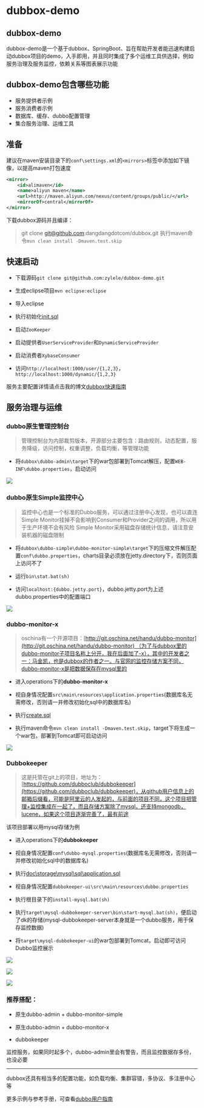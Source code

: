 # dubbox-demo

## dubbox-demo

dubbox-demo是一个基于dubbox、SpringBoot、旨在帮助开发者能迅速构建启动dubbox项目的demo，入手即用，并且同时集成了多个运维工具供选择，例如服务治理及服务监控，依赖关系等图表展示功能

## dubbox-demo包含哪些功能

- 服务提供者示例
- 服务消费者示例
- 数据库、缓存、dubbo配置管理
- 集合服务治理、运维工具

## 准备

建议在maven安装目录下的`conf\settings.xml`的`<mirrors>`标签中添加如下镜像，以提高maven打包速度

```xml
<mirror>
    <id>alimaven</id>
    <name>aliyun maven</name>
    <url>http://maven.aliyun.com/nexus/content/groups/public/</url>
    <mirrorOf>central</mirrorOf>
</mirror>
```

下载dubbox源码并且编译：

> git clone git@github.com:dangdangdotcom/dubbox.git
执行maven命令`mvn clean install -Dmaven.test.skip`

## 快速启动

- 下载源码`git clone git@github.com:zylele/dubbox-demo.git`

- 生成eclipse项目`mvn eclipse:eclipse`

- 导入eclipse

- 执行初始化[init.sql](init.sql)

- 启动`ZooKeeper`

- 启动提供者`UserServiceProvider`和`DynamicServiceProvider`

- 启动消费者`XybaseConsumer`

- 访问`http://localhost:1000/user/{1,2,3}`，`http://localhost:1000/dynamic/{1,2,3}`

服务主要配置详情请点击我的博文[dubbox快速指南](http://lle.coding.me/2017/03/07/dubbox-demo/)

## 服务治理与运维

### dubbo原生管理控制台

> 管理控制台为内部裁剪版本，开源部分主要包含：路由规则，动态配置，服务降级，访问控制，权重调整，负载均衡，等管理功能

- 将`dubbox\dubbo-admin\target`下的war包部署到Tomcat解压，配置`WEB-INF\dubbo.properties`，启动访问

![](http://lle.coding.me/img/dubbox-demo/dubbo-admin.png)

### dubbo原生Simple监控中心

> 监控中心也是一个标准的Dubbo服务，可以通过注册中心发现，也可以直连
Simple Monitor挂掉不会影响到Consumer和Provider之间的调用，所以用于生产环境不会有风险
Simple Monitor采用磁盘存储统计信息，请注意安装机器的磁盘限制

- 将`dubbox\dubbo-simple\dubbo-monitor-simple\target`下的压缩文件解压配置`conf\dubbo.properties`，charts目录必须放在jetty.directory下，否则页面上访问不了

- 运行`bin\stat.bat(sh)`

- 访问`localhost:{dubbo.jetty.port}`，dubbo.jetty.port为上述dubbo.properties中的配置端口

![](http://lle.coding.me/img/dubbox-demo/dubbo-monitor-simple.png)

### dubbo-monitor-x

> oschina有一个开源项目：[http://git.oschina.net/handu/dubbo-monitor](http://git.oschina.net/handu/dubbo-monitor) （为了与dubbox里的dubbo-monitor子项目名称上分开，我在后面加了-x），其中的开发者之一：马金凯，也是dubbox的作者之一。与官网的监控存储方案不同，dubbo-monitor-x是把数据保存在mysql里的

- 进入operations下的**dubbo-monitor-x**

- 视自身情况配置`src\main\resources\application.properties`(数据库名无需修改，否则请一并修改初始化sql中的数据库名)

- 执行[create.sql](dubbox-operations/dubbo-monitor-x/sql/create.sql)

- 执行maven命令`mvn clean install -Dmaven.test.skip`，target下将生成一个war包，部署到Tomcat即可启动访问

![](http://lle.coding.me/img/dubbox-demo/dubbo-monitor-x.png)

### Dubbokeeper

> 这是托管在git上的项目，地址为：[https://github.com/dubboclub/dubbokeeper](https://github.com/dubboclub/dubbokeeper)，从github用户信息上的邮箱后缀看，可能是阿里云的人发起的，与前面的项目不同，这个项目把管理+监控集成在一起了，而且存储方案除了mysql，还支持mongodb，lucene，如果这个项目逐渐完善了，最有前途

该项目部署以用mysql存储为例

- 进入operations下的**dubbokeeper**

- 视自身情况配置`conf\dubbo-mysql.properties`(数据库名无需修改，否则请一并修改初始化sql中的数据库名)

- 执行[doc\storage\mysql\sql\application.sql](dubbox-operations/dubbokeeper/doc/storage/mysql/sql/application.sql)

- 视自身情况配置`dubbokeeper-ui\src\main\resources\dubbo.properties`

- 执行根目录下的`install-mysql.bat(sh)`

- 执行`target\mysql-dubbokeeper-server\bin\start-mysql.bat(sh)`，便启动了dk的存储(mysql-dubbokeeper-server本身就是一个dubbo服务，用于保存监控数据)

- 将`target\mysql-dubbokeeper-ui`的war包部署到Tomcat，启动即可访问Dubbo监控展示

![](http://lle.coding.me/img/dubbox-demo/dubbokeeper-admin.png)

![](http://lle.coding.me/img/dubbox-demo/dubbokeeper-monitor.png)

![](http://lle.coding.me/img/dubbox-demo/dubbokeeper-dpc.png)

### 推荐搭配：

- 原生dubbo-admin + dubbo-monitor-simple

- 原生dubbo-admin + dubbo-monitor-x

- dubbokeeper

监控服务，如果同时起多个，dubbo-admin里会有警告，而且监控数据存多份，也没必要

---

dubbox还具有相当多的配置功能，如负载均衡、集群容错，多协议、多注册中心等

更多示例与参考手册，可查看[dubbo用户指南](http://dubbo.io/User+Guide-zh.htm)
